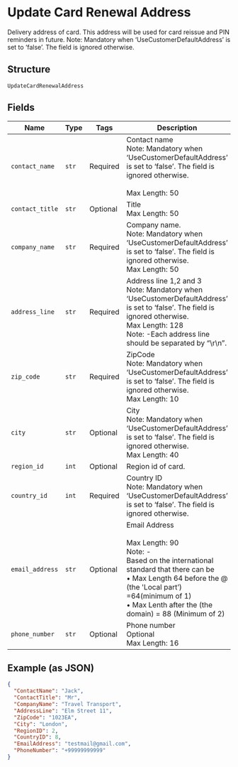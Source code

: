 
# Update Card Renewal Address

Delivery address of card. This address will be used for card reissue and PIN reminders in future.
Note: Mandatory when ‘UseCustomerDefaultAddress’ is set to ‘false’. The field is ignored otherwise.

## Structure

`UpdateCardRenewalAddress`

## Fields

| Name | Type | Tags | Description |
|  --- | --- | --- | --- |
| `contact_name` | `str` | Required | Contact name<br>Note: Mandatory when ‘UseCustomerDefaultAddress’ is set to ‘false’. The field is ignored otherwise.<br><br>Max Length: 50 |
| `contact_title` | `str` | Optional | Title<br>Max Length: 50 |
| `company_name` | `str` | Required | Company name.<br>Note: Mandatory when ‘UseCustomerDefaultAddress’ is set to ‘false’. The field is ignored otherwise.<br>Max Length: 50 |
| `address_line` | `str` | Required | Address line 1,2 and 3<br>Note: Mandatory when ‘UseCustomerDefaultAddress’ is set to ‘false’. The field is ignored otherwise.<br>Max Length: 128<br>Note: -Each address line should be separated by “\r\n”. |
| `zip_code` | `str` | Required | ZipCode<br>Note: Mandatory when ‘UseCustomerDefaultAddress’ is set to ‘false’. The field is ignored otherwise.<br>Max Length: 10 |
| `city` | `str` | Optional | City<br>Note: Mandatory when ‘UseCustomerDefaultAddress’ is set to ‘false’. The field is ignored otherwise.<br>Max Length: 40 |
| `region_id` | `int` | Optional | Region id of card. |
| `country_id` | `int` | Required | Country ID<br>Note: Mandatory when ‘UseCustomerDefaultAddress’ is set to ‘false’. The field is ignored otherwise. |
| `email_address` | `str` | Optional | Email Address<br><br>Max Length: 90<br>Note: -<br>Based on the international standard that there can be<br>•	Max Length 64 before the @ (the 'Local part’) =64(minimum of 1)<br>•	Max Lenth after the (the domain) = 88 (Minimum of 2) |
| `phone_number` | `str` | Optional | Phone number<br>Optional<br>Max Length: 16 |

## Example (as JSON)

```json
{
  "ContactName": "Jack",
  "ContactTitle": "Mr",
  "CompanyName": "Travel Transport",
  "AddressLine": "Elm Street 11",
  "ZipCode": "1023EA",
  "City": "London",
  "RegionID": 2,
  "CountryID": 8,
  "EmailAddress": "testmail@gmail.com",
  "PhoneNumber": "+99999999999"
}
```

